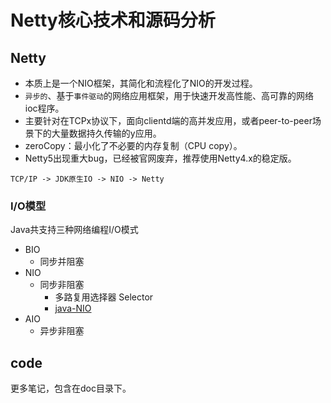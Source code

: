 # Netty核心技术和源码分析

## Netty
- 本质上是一个NIO框架，其简化和流程化了NIO的开发过程。
- `异步的`、基于`事件驱动`的网络应用框架，用于快速开发高性能、高可靠的网络ioc程序。
- 主要针对在TCPx协议下，面向clientd端的高并发应用，或者peer-to-peer场景下的大量数据持久传输的y应用。
- zeroCopy：最小化了不必要的内存复制（CPU copy）。
- Netty5出现重大bug，已经被官网废弃，推荐使用Netty4.x的稳定版。

`TCP/IP -> JDK原生IO -> NIO -> Netty`
### I/O模型
Java共支持三种网络编程I/O模式
- BIO
  - 同步并阻塞
- NIO
  - 同步非阻塞
    - 多路复用选择器 Selector
    - [java-NIO](images/nio.png)
- AIO
  - 异步非阻塞
  
## code
更多笔记，包含在doc目录下。
